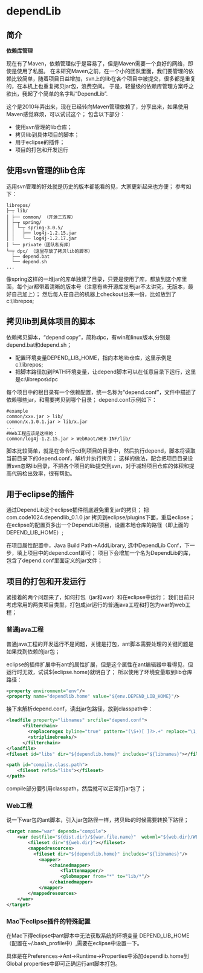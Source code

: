 # dependLib

## 简介

**依赖库管理**

现在有了Maven，依赖管理似乎是容易了，但是Maven需要一个良好的网络，即使是使用了私服。
在未研究Maven之前，在一个小的团队里面，我们要管理的依赖比较简单，随着项目日益增加，svn上的lib在各个项目中被提交，很多都是重复的，在本机上也重复拷贝jar包，浪费空间。
于是，轻量级的依赖库管理方案呼之欲出，我起了个简单的名字叫“DependLib”.

这个是2010年弄出来，现在已经转向Maven管理依赖了，分享出来，如果使用Maven感觉麻烦，可以试试这个；
包含以下部分：

* 使用svn管理的lib仓库；
* 拷贝lib到具体项目的脚本；
* 用于eclipse的插件；
* 项目的打包和开发运行



## 使用svn管理的lib仓库

选用svn管理的好处就是历史的版本都能看的见，大家更新起来也方便；
参考如下：

```
librepos/
├─┬ lib/
│ ├── common/ （开源三方库）
│ ├─┬ spring/
│ │ └─┬ spring-3.0.5/
│ │   ├── log4j-1.2.15.jar
│ │   └── log4j-1.2.17.jar
│ └── private（团队私有库）
└─┬ dpc/ （这里存放了拷贝lib的脚本）
  ├── depend.bat
  └── depend.sh
...
```

像spring这样的一堆jar的库单独建了目录，只要是使用了库，都放到这个库里面，每个jar都带着清晰的版本号（注意有些开源库发布jar不太讲究，无版本，最好自己加上）；
然后每人在自己的机器上checkout出来一份，比如放到了c:\librepos;

## 拷贝lib到具体项目的脚本

依赖拷贝脚本，“depend copy”，简称dpc，有win和linux版本,分别是depend.bat和depend.sh；

* 配置环境变量DEPEND_LIB_HOME，指向本地lib仓库，这里示例是c:\librepos;
* 把脚本路径加到PATH环境变量，让depend脚本可以在任意目录下运行，这里是c:\librepos\dpc

每个项目中的根目录有一个依赖配置，统一名称为“depend.conf”，文件中描述了依赖哪些jar，和需要拷贝到哪个目录；
depend.conf示例如下：

```
#example
common/xxx.jar > lib/
common/x.1.0.1.jar > lib/x.jar
...
#Web工程应该是这样的：
common/log4j-1.2.15.jar > WebRoot/WEB-INF/lib/
```

脚本比较简单，就是在命令行cd到项目的目录中，然后执行depend，脚本将读取当前目录下的depend.conf，解析并执行拷贝；
这样的做法，配合把项目目录设置svn忽略lib目录，不把各个项目的lib提交到svn，对于减轻项目仓库的体积和提高代码检出效率，很有帮助。

## 用于eclipse的插件

通过DependLib这个eclipse插件彻底避免重复jar的拷贝；
把 com.code1024.dependlib_0.1.0.jar 拷贝到eclipse/plugins下面，重启eclipse；
在eclipse的配置页多出一个DependLib项目，设置本地仓库的路径（即上面的DEPEND_LIB_HOME）;

在项目属性配置中，Java Build Path->AddLibrary, 选中DependLib Conf，下一步，填上项目中的depend.conf即可；
项目下会增加一个名为DependLib的库，包含了depend.conf里面定义的jar文件；

## 项目的打包和开发运行

紧接着的两个问题来了，如何打包（jar和war）和在eclipse中运行；
我们目前只考虑常用的两类项目类型，打包成jar运行的普通java工程和打包为war的web工程；

### 普通java工程

普通java工程的开发运行不是问题，关键是打包，ant脚本需要处理的关键问题是如果找到依赖的jar包；

eclipse的插件扩展中有ant的属性扩展，但是这个属性在ant编辑器中看得见，但运行时无效，试试${eclipse.home}就明白了；
所以使用了环境变量取到lib仓库路径：

```xml
<property environment="env"/>
<property name="dependlib.home" value="${env.DEPEND_LIB_HOME}"/>
```

接下来解析depend.conf，读出jar包路径，放到classpath中：

```xml
<loadfile property="libnames" srcfile="depend.conf">
      <filterchain>
        <replaceregex byline="true" pattern="(\S+)[ ]?>.+" replace="\1,"/>
        <striplinebreaks/>
      </filterchain>
</loadfile>
<fileset id="libs" dir="${dependlib.home}" includes="${libnames}"></fileset>

<path id="compile.class.path">
    <fileset refid="libs"></fileset>
</path>
```
compile部分要引用classpath，然后就可以正常打jar包了；

### Web工程

说一下war包的ant脚本，引入jar包路径一样，拷贝lib的时候需要转换下路径；

```xml
<target name="war" depends="compile">
    <war destfile="${dist.dir}/${war.file.name}"  webxml="${web.dir}/WEB-INF/web.xml">
        <fileset dir="${web.dir}"></fileset>
        <mappedresources>
          <fileset dir="${dependlib.home}" includes="${libnames}"/>
            <mapper>
                <chainedmapper>
                    <flattenmapper/>
                    <globmapper from="*" to="lib/*"/>
                </chainedmapper>
            </mapper>
        </mappedresources>
    </war>
</target>
```

### Mac下eclipse插件的特殊配置

在Mac下得eclipse中ant脚本中无法获取系统的环境变量 DEPEND_LIB_HOME（配置在~/.bash_profile中）,需要在eclipse中设置一下。

具体是在Preferences->Ant->Runtime->Properties中添加dependlib.home到Global properties中即可正确运行ant脚本打包。


